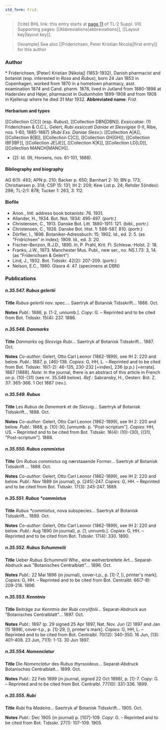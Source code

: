 ```yaml
---
std_form: Frid.
---
```


> [!cite] BHL link: this entry starts at [page 11](https://www.biodiversitylibrary.org/page/33258515) of TL-2 Suppl. VIII.
> Supporting pages: [[Abbreviations|abbreviations]], [[Layout key|layout key]].

> [!example] See also [[Friderichsen, Peter Kristian Nicolaj|first entry]] for this author

### Author

\* Friderichsen, \[Peter\] Kristian \[Nikolaj\] (1853-1932), Danish pharmacist and botanist (esp. interested in *Rosa* and *Rubus*), born 24 Jan 1853 in Copenhagen, worked from 1870 in a hometown pharmacy, asst. examination 1874 and Cand. pharm. 1876, lived in Jutland from 1880-1898 at Haderslev and Højer, pharmacist in Gudumholm 1899-1908 and from 1908 in Kjellerup where he died 31 Mar 1932. 
**Abbreviated name**: *Frid.*

#### Herbarium and types

[[Collection C|C]] (esp. *Rubus*), [[Collection DBN|DBN]].
*Exsiccatae*: (1) Friderichsen & O.C.L. Gelert, *Rubi exsiccati Daniae et Slesvigiae* (I-II, Ribe, nos. 1-60, 1885-1887) (*Rubi Exs. Daniae Slesv.*): [[Collection A|A]], [[Collection B|B]], [[Collection C|C]], [[Collection GH|GH]], [[Collection IBF|IBF]], [[Collection JE|JE]], [[Collection K|K]], [[Collection LD|LD]], [[Collection MANCH|MANCH]].
- (2): Id. (III, Horsens, nos. 61-101, 1888).

#### Bibliography and biography

AG 6(1): 483; APN p. 210; Backer p. 650; Barnhart 2: 10; BN p. 173; Christiansen p. 314; CSP 15: 131; IH 2: 209; Kew List p. 24; Rehder 5(index): 298; TL-2/1: 878; Tucker 1: 263, 3: 112.

#### Biofile

- Anon., Intl. address book botanists: 76. 1931.
- Allander, H., 1934. Bot. Not. 1934: 495-497. (portr.)
- Christensen, C., 1913. Danske Bot. Litt. 1880-1911: 121. (bibl., portr.)
- Christensen, C., 1926. Danske Bot. Hist. 1: 586-587, 810. (portr.)
- Dörfler, I., 1896. Botaniker-Adressbuch: 15; 1902. Id., ed. 2: 5. (as "Fridrichsen" in index); 1909. Id., ed. 3: 20.
- Fischer-Benzon, R.J.D., 1890. *In*, P. Prahl, Krit. Fl. Schlesw.-Holst. 2: 18.
- Franks, J.W., 1973. Manchester Mus. Publ., new ser., no. NS.1.73: 3, 14. (as "Friderichsen & Gelert")
- Lind, J., 1932. Bot. Tidsskr. 42(2): 207-209. (portr.)
- Nelson, E.C., 1980. Glasra 4: 47. (specimens at DBN)

### Publications

##### n.35.547. Rubus gelertii

**Title**
*Rubus gelertii* nov. spec.... Saertryk af Botanisk Tidsskrift... 1886. Oct.

**Notes**
*Publ*.: 1886, p. \[1-2, unnumb.\]. *Copy*: G. – Reprinted and to be cited from Bot. Tidsskr. 15(4): 237. 1886.

##### n.35.548. Danmarks

**Title**
*Danmarks* og *Slesvigs Rubi*... Saertryk af Botanisk Tidsskrift... 1887. Oct.

**Notes**
*Co-author*: Gelert, Otto Carl Leonor (1862-1899), see IH 2: 220 and below.
*Publ*.: 1887, p. \[46\]-138. *Copies*: G, HH, L. – Reprinted and to be cited from Bot. Tidsskr. 16(1-2): 46-135, 230-232 \[=index\], 236 (p.p.) \[=errata\]. 1887 \[1888\].
*Note*: In the journal, there is an abstract of this article in French on p. (10)-(31) (see nr. 35.549 below).
*Ref*.: Sabransky, H., Oesterr. Bot. Z. 37: 365-366. 1 Oct 1887 (rev.).

##### n.35.549. Rubus

**Title**
Les *Rubus* de *Danemark* et de *Slesvig*... Saertryk af Botanisk Tidsskrift... 1888. Oct.

**Notes**
*Co-author*: Gelert, Otto Carl Leonor (1862-1899), see IH 2: 220 and below.
*Publ*.: 1888, p. \[10\]-30, \[unnumb. p. "Post-scriptum"\]. *Copies*: HH, US. – Reprinted and to be cited from Bot. Tidsskr. 16(4): (10)-(30), \[(31), "Post-scriptum"\]. 1888.

##### n.35.550. Rubus commixtus

**Title**
Om *Rubus commixtus* og nærstaaende Former... Saertryk af Botanisk Tidsskrift ... 1889. Oct.

**Notes**
*Co-author*: Gelert, Otto Carl Leonor (1862-1899), see IH 2: 220 and below.
*Publ*.: Nov 1889 (in journal), p. \[245\]-247. *Copies*: G, HH. – Reprinted and to be cited from Bot. Tidsskr. 17(3): 245-247. 1889.

##### n.35.551. Rubus \*commixtus

**Title**
*Rubus \*commixtus*, nova subspecies... Saertryk af Botanisk Tidsskrift... 1889. Oct.

**Notes**
*Co-author*: Gelert, Otto Carl Leonor (1862-1899), see IH 2: 220 and below.
*Publ*.: Aug 1890 (in journal), p. \[1, unnumb.\]. *Copies*: G, HH. – Reprinted and to be cited from Bot. Tidsskr. 17(4): 330. 1890.

##### n.35.552. Rubus Schummelii

**Title**
Ueber *Rubus Schummelii* Whe., eine weitverbreitete Art... Separat-Abdruck aus "Botanisches Centralblatt"... 1896. Oct.

**Notes**
*Publ*.: 22 Mai 1896 (in journal), cover-t.p., p. \[1\]-7, \[i, printer's mark\]. *Copies*: G, HH. – Reprinted and to be cited from Bot. Centralbl. 66(7-8): 209-216. 1896.

##### n.35.553. Kenntnis

**Title**
Beiträge zur *Kenntnis* der *Rubi corylifolii*... Separat-Abdruck aus "Botanisches Centralblatt"... 1897. Oct.

**Notes**
*Publ*.: 1897 (p. 29 signed 25 Apr 1897, Nat. Nov. Jun (2) 1897 and Jan (1) 1898), cover-t.p., p. \[1\]-29, \[i, printer's mark\]. *Copies*: G, HH, L. – Reprinted and to be cited from Bot. Centralbl. 70(12): 340-350. 16 Jun, (13): 401-408. 23 Jun, 71(1): 1-13. 30 Jun 1897.

##### n.35.554. Nomenclatur

**Title**
Die *Nomenclatur* des *Rubus thyrsoideus*... Separat-Abdruck Botanisches Centralblatt... 1899. Oct.

**Notes**
*Publ*.: 22 Feb 1899 (in journal, signed 22 Oct 1898), p. \[1\]-7. *Copy*: G. – Reprinted and to be cited from Bot. Centralbl. 77(10): 331-336. 1899.

##### n.35.555. Rubi

**Title**
*Rubi* fra *Madeira*... Saertryk af Botanisk Tidsskrift... 1905. Oct.

**Notes**
*Publ*.: Dec 1905 (in journal) p. \[107\]-109. *Copy*: G. – Reprinted and to be cited from Bot. Tidsskr. 27(1): 107-109. 1905.

